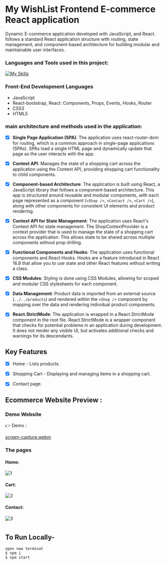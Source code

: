 
# My WishList Frontend E-commerce React application
Dynamic E-commerce application developed with JavaScript, and React. follows a standard React application structure with routing, state management, and component-based architecture for building modular and maintainable user interfaces.

### Languages and Tools used in this project:
[![My Skills](https://skillicons.dev/icons?i=js,react,html,css,bootstrap,nodejs)](https://skillicons.dev)

### Front-End Development Languages
- JavaScript 
- React-bootstrap, React: Components, Props, Events, Hooks, Router
- CSS3
- HTML5 



### main architecture and methods used in the application:

- [x] **Single Page Application (SPA)**: The application uses react-router-dom for routing, which is a common approach in single-page applications (SPAs). SPAs load a single HTML page and dynamically update that page as the user interacts with the app.

- [x] **Context API**: Manages the state of a shopping cart across the application using the Context API, providing shopping cart functionality to child components.

- [x] **Component-based Architecture**: The application is built using React, a JavaScript library that follows a component-based architecture. This app is structured around reusable and modular components, with each page represented as a component (`<Shop />`, `<Contact />`, `<Cart />`), along with other components for consistent UI elements and product rendering.
  
- [x] **Context API for State Management**: The application uses React's Context API for state management. The ShopContextProvider is a context provider that is used to manage the state of a shopping cart across the application. This allows state to be shared across multiple components without prop drilling.

- [x] **Functional Components and Hooks**: The application uses functional components and React Hooks. Hooks are a feature introduced in React 16.8 that allow you to use state and other React features without writing a class.

- [x] **CSS Modules**: Styling is done using CSS Modules, allowing for scoped and modular CSS stylesheets for each component.

- [x] **Data Management**: Product data is imported from an external source (`../../products`) and rendered within the `<Shop />` component by mapping over the data and rendering individual product components.

- [x] **React.StrictMode**: The application is wrapped in a React.StrictMode component in the root file. React.StrictMode is a wrapper component that checks for potential problems in an application during development. It does not render any visible UI, but activates additional checks and warnings for its descendants.




## Key Features

- [x] Home - Lists products.
- [x] Shopping Cart - Displaying and managing items in a shopping cart.
- [x] Contact page.


## Ecommerce Website Preview :

### Demo Website

👉 Demo : 

[screen-capture.webm](https://github.com/shanibider/Readme-tests/assets/72359805/08f4879f-d548-4a0f-8a66-48cfc99fdf64)


### The pages

#### Home:

![1](https://github.com/shanibider/Readme-tests/assets/72359805/814bcf94-f598-4e89-99d7-22a50b614160)

#### Cart:

![2](https://github.com/shanibider/Readme-tests/assets/72359805/c7167b18-1cad-4745-b33a-7368ef609f09)

#### Contact:

![3](https://github.com/shanibider/Readme-tests/assets/72359805/8628b38e-fae3-4f1a-87c1-5833c1f06660)


#
## To Run Locally-

```
open new terminal
$ npm i
$ npm start
```

